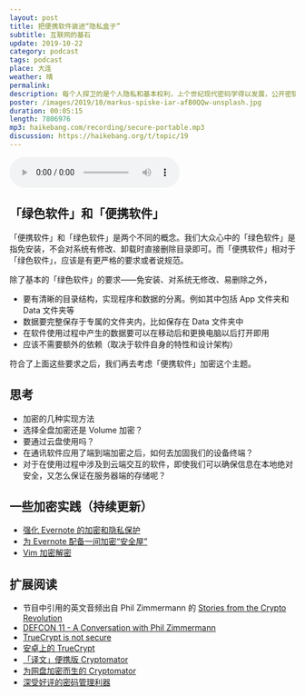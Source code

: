 ```yaml
---
layout: post
title: 把便携软件装进“隐私盒子”
subtitle: 互联网的基石
update: 2019-10-22
category: podcast
tags: podcast
place: 大连
weather: 晴
permalink: 
description: 每个人捍卫的是个人隐私和基本权利，上个世纪现代密码学得以发展，公开密钥密码设计横空出世，这种原本应用于间谍体系的技术最终成为了互联网的基石，那些为加密学无私贡献力量的人，我们称他们为英雄。
poster: /images/2019/10/markus-spiske-iar-afB0QQw-unsplash.jpg
duration: 00:05:15
length: 7806976
mp3: haikebang.com/recording/secure-portable.mp3
discussion: https://haikebang.org/t/topic/19
---
```


<p>
<audio controls="controls">
<source src="/recording/secure-portable.mp3" type="audio/mpeg">
<embed width="100%" src="/recording/secure-portable.mp3" />
</audio>
</p>

## 「绿色软件」和「便携软件」

「便携软件」和「绿色软件」是两个不同的概念。我们大众心中的「绿色软件」是指免安装，不会对系统有修改、卸载时直接删除目录即可。而「便携软件」相对于「绿色软件」，应该是有更严格的要求或者说规范。

除了基本的「绿色软件」的要求——免安装、对系统无修改、易删除之外，

- 要有清晰的目录结构，实现程序和数据的分离。例如其中包括 App 文件夹和 Data 文件夹等
- 数据要完整保存于专属的文件夹内，比如保存在 Data 文件夹中
- 在软件使用过程中产生的数据要可以在移动后和更换电脑以后打开即用
- 应该不需要额外的依赖（取决于软件自身的特性和设计架构）

符合了上面这些要求之后，我们再去考虑「便携软件」加密这个主题。

## 思考

- 加密的几种实现方法
- 选择全盘加密还是 Volume 加密？
- 要通过云盘使用吗？
- 在通讯软件应用了端到端加密之后，如何去加固我们的设备终端？
- 对于在使用过程中涉及到云端交互的软件，即使我们可以确保信息在本地绝对安全，又怎么保证在服务器端的存储呢？

## 一些加密实践（持续更新）

- [强化 Evernote 的加密和隐私保护](https://jsntn.com/secure-evernote.html)
- [为 Evernote 配备一间加密“安全屋”](https://cn.apkjam.com/60s/saferoom.html)
- [Vim 加密解密](https://jsntn.com/software/2012/05/27/gvim.html)

## 扩展阅读

- 节目中引用的英文音频出自 Phil Zimmermann 的 [Stories from the Crypto Revolution](https://www.youtube.com/watch?v=IuT4nphnmzc)
- [DEFCON 11 - A Conversation with Phil Zimmermann](https://www.youtube.com/watch?v=4ww8AAkWFhM)
- [TrueCrypt is not secure](https://jsntn.com/software/2014/06/01/truecrypt.html)
- [安卓上的 TrueCrypt](https://cn.apkjam.com/eds.html)
- [「译文」便携版 Cryptomator](https://jsntn.com/software/portable-cryptomator.html)
- [为网盘加密而生的 Cryptomator](https://cn.apkjam.com/cryptomator.html)
- [深受好评的密码管理利器](https://cn.apkjam.com/keepass.html)
